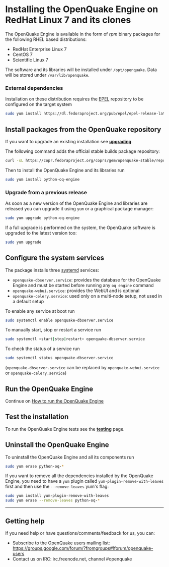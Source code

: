 # Installing the OpenQuake Engine on RedHat Linux 7 and its clones

The OpenQuake Engine is available in the form of *rpm* binary packages for the following RHEL based distributions:
- RedHat Enterprise Linux 7 
- CentOS 7
- Scientific Linux 7

The software and its libraries will be installed under `/opt/openquake`. Data will be stored under `/var/lib/openquake`.

### External dependencies

Installation on these distribution requires the [EPEL](https://fedoraproject.org/wiki/EPEL) repository to be configured on the target system

```bash
sudo yum install https://dl.fedoraproject.org/pub/epel/epel-release-latest-7.noarch.rpm
```

## Install packages from the OpenQuake repository
If you want to upgrade an existing installation see **[upgrading](../upgrading/rhel.md)**.

The following command adds the official stable builds package repository:
```bash
curl -sL https://copr.fedoraproject.org/coprs/gem/openquake-stable/repo/epel-7/gem-openquake-stable-epel-7.repo | sudo tee /etc/yum.repos.d/gem-openquake-stable-epel-7.repo
```

Then to install the OpenQuake Engine and its libraries run
```bash
sudo yum install python-oq-engine
```
### Upgrade from a previous release

As soon as a new version of the OpenQuake Engine and libraries are released you can upgrade it using `yum` or a graphical package manager:

```bash
sudo yum upgrade python-oq-engine
```

If a full upgrade is performed on the system, the OpenQuake software is upgraded to the latest version too:

```bash
sudo yum upgrade
```


## Configure the system services

The package installs three [systemd](https://access.redhat.com/documentation/en-US/Red_Hat_Enterprise_Linux/7/html/System_Administrators_Guide/chap-Managing_Services_with_systemd.html) services:
- `openquake-dbserver.service`: provides the database for the OpenQuake Engine and must be started before running any `oq engine` command
- `openquake-webui.service`: provides the WebUI and is optional
- `openquake-celery.service`: used only on a multi-node setup, not used in a default setup

To enable any service at boot run
```bash
sudo systemctl enable openquake-dbserver.service
```

To manually start, stop or restart a service run
```bash
sudo systemctl <start|stop|restart> openquake-dbserver.service
```

To check the status of a service run
```bash
sudo systemctl status openquake-dbserver.service
```
(`openquake-dbserver.service` can be replaced by `openquake-webui.service` or `openquake-celery.service`)

## Run the OpenQuake Engine

Continue on [How to run the OpenQuake Engine](../running/unix.md)

## Test the installation

To run the OpenQuake Engine tests see the **[testing](../testing.md)** page.

## Uninstall the OpenQuake Engine

To uninstall the OpenQuake Engine and all its components run
```bash
sudo yum erase python-oq-*
```
If you want to remove all the dependencies installed by the OpenQuake Engine, you need to have a `yum` plugin called `yum-plugin-remove-with-leaves` first and then use the `--remove-leaves` yum's flag:
```bash
sudo yum install yum-plugin-remove-with-leaves
sudo yum erase --remove-leaves python-oq-*
```

***

## Getting help
If you need help or have questions/comments/feedback for us, you can:
  * Subscribe to the OpenQuake users mailing list: https://groups.google.com/forum/?fromgroups#!forum/openquake-users
  * Contact us on IRC: irc.freenode.net, channel #openquake

